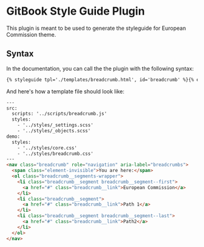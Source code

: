# GitBook Style Guide Plugin

This plugin is meant to be used to generate the styleguide for European Commission theme.

## Syntax

In the documentation, you can call the the plugin with the following syntax:

```markdown
{% styleguide tpl='./templates/breadcrumb.html', id='breadcrumb' %}{% endstyleguide %}
```

And here's how a template file should look like:

```html
---
src:
  scripts: '../scripts/breadcrumb.js'
  styles:
    - '../styles/_settings.scss'
    - '../styles/_objects.scss'
demo:
  styles:
    - '../styles/core.css'
    - '../styles/breadcrumb.css'
---
<nav class="breadcrumb" role="navigation" aria-label="breadcrumbs">
  <span class="element-invisible">You are here:</span>
  <ol class="breadcrumb__segments-wrapper">
    <li class="breadcrumb__segment breadcrumb__segment--first">
      <a href="#" class="breadcrumb__link">European Commission</a>
    </li>
    <li class="breadcrumb__segment">
      <a href="#" class="breadcrumb__link">Path 1</a>
    </li>
    <li class="breadcrumb__segment breadcrumb__segment--last">
      <a href="#" class="breadcrumb__link">Path2</a>
    </li>
  </ol>
</nav>
```
